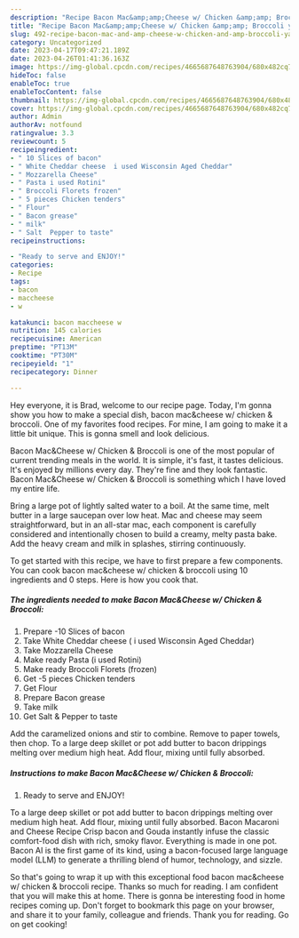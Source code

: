 ```yaml
---
description: "Recipe Bacon Mac&amp;amp;Cheese w/ Chicken &amp;amp; Broccoli yang Very Delicious"
title: "Recipe Bacon Mac&amp;amp;Cheese w/ Chicken &amp;amp; Broccoli yang Very Delicious"
slug: 492-recipe-bacon-mac-and-amp-cheese-w-chicken-and-amp-broccoli-yang-very-delicious
category: Uncategorized
date: 2023-04-17T09:47:21.189Z
date: 2023-04-26T01:41:36.163Z
image: https://img-global.cpcdn.com/recipes/4665687648763904/680x482cq70/bacon-maccheese-w-chicken-broccoli-recipe-main-photo.jpg
hideToc: false
enableToc: true
enableTocContent: false
thumbnail: https://img-global.cpcdn.com/recipes/4665687648763904/680x482cq70/bacon-maccheese-w-chicken-broccoli-recipe-main-photo.jpg
cover: https://img-global.cpcdn.com/recipes/4665687648763904/680x482cq70/bacon-maccheese-w-chicken-broccoli-recipe-main-photo.jpg
author: Admin
authorAv: notfound
ratingvalue: 3.3
reviewcount: 5
recipeingredient:
- " 10 Slices of bacon"
- " White Cheddar cheese  i used Wisconsin Aged Cheddar"
- " Mozzarella Cheese"
- " Pasta i used Rotini"
- " Broccoli Florets frozen"
- " 5 pieces Chicken tenders"
- " Flour"
- " Bacon grease"
- " milk"
- " Salt  Pepper to taste"
recipeinstructions:

- "Ready to serve and ENJOY!"
categories:
- Recipe
tags:
- bacon
- maccheese
- w

katakunci: bacon maccheese w 
nutrition: 145 calories
recipecuisine: American
preptime: "PT13M"
cooktime: "PT30M"
recipeyield: "1"
recipecategory: Dinner

---
```



Hey everyone, it is Brad, welcome to our recipe page. Today, I'm gonna show you how to make a special dish, bacon mac&amp;cheese w/ chicken &amp; broccoli. One of my favorites food recipes. For mine, I am going to make it a little bit unique. This is gonna smell and look delicious.

Bacon Mac&amp;Cheese w/ Chicken &amp; Broccoli is one of the most popular of current trending meals in the world. It is simple, it's fast, it tastes delicious. It's enjoyed by millions every day. They're fine and they look fantastic. Bacon Mac&amp;Cheese w/ Chicken &amp; Broccoli is something which I have loved my entire life.

Bring a large pot of lightly salted water to a boil. At the same time, melt butter in a large saucepan over low heat. Mac and cheese may seem straightforward, but in an all-star mac, each component is carefully considered and intentionally chosen to build a creamy, melty pasta bake. Add the heavy cream and milk in splashes, stirring continuously.


To get started with this recipe, we have to first prepare a few components. You can cook bacon mac&amp;cheese w/ chicken &amp; broccoli using 10 ingredients and 0 steps. Here is how you cook that.

<!--inarticleads1-->

##### The ingredients needed to make Bacon Mac&amp;Cheese w/ Chicken &amp; Broccoli:

1. Prepare  -10 Slices of bacon
1. Take  White Cheddar cheese ( i used Wisconsin Aged Cheddar)
1. Take  Mozzarella Cheese
1. Make ready  Pasta (i used Rotini)
1. Make ready  Broccoli Florets (frozen)
1. Get  -5 pieces Chicken tenders
1. Get  Flour
1. Prepare  Bacon grease
1. Take  milk
1. Get  Salt &amp; Pepper to taste


Add the caramelized onions and stir to combine. Remove to paper towels, then chop. To a large deep skillet or pot add butter to bacon drippings melting over medium high heat. Add flour, mixing until fully absorbed. 

<!--inarticleads2-->

##### Instructions to make Bacon Mac&amp;Cheese w/ Chicken &amp; Broccoli:


1. Ready to serve and ENJOY!

To a large deep skillet or pot add butter to bacon drippings melting over medium high heat. Add flour, mixing until fully absorbed. Bacon Macaroni and Cheese Recipe Crisp bacon and Gouda instantly infuse the classic comfort-food dish with rich, smoky flavor. Everything is made in one pot. Bacon AI is the first game of its kind, using a bacon-focused large language model (LLM) to generate a thrilling blend of humor, technology, and sizzle. 

So that's going to wrap it up with this exceptional food bacon mac&amp;cheese w/ chicken &amp; broccoli recipe. Thanks so much for reading. I am confident that you will make this at home. There is gonna be interesting food in home recipes coming up. Don't forget to bookmark this page on your browser, and share it to your family, colleague and friends. Thank you for reading. Go on get cooking!

